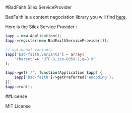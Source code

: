 #BadFaith Silex ServiceProvider

BadFaith is a content negociation library you will find
[here](https://github.com/winmillwill/BadFaith).

Here is the Silex Service Provider :

```php
$app = new Application();
$app->register(new BadFaithServiceProvider());

// optionnal variants
$app['bad-faith.variants'] = array(
    'charset'=> 'UTF-8,iso-8859-1;q=0.9'
);

$app->get('/', function(Application $app) {
    $app['bad-faith']->getPreferred('encoding');
});
$app->run();
```

##License

MIT License
